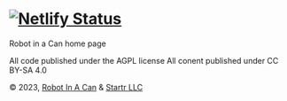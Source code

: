 # [![Netlify Status](https://api.netlify.com/api/v1/badges/70cec665-3d2d-49f4-bef6-cd98bd7a7f3c/deploy-status)](https://app.netlify.com/sites/robotinacan/deploys)

Robot in a Can home page

All code published under the AGPL license 
All conent published under CC BY-SA 4.0 

© 2023, [Robot In A Can](https://robotinacan.com/) & [Startr LLC](https://startr.ca/)
